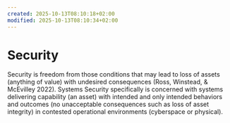 ```yaml
---
created: 2025-10-13T08:10:18+02:00
modified: 2025-10-13T08:10:34+02:00
---
```


# Security

Security is freedom from those conditions that may lead to loss of assets (anything of value) with undesired consequences (Ross, Winstead, & McEvilley 2022). Systems Security specifically is concerned with systems delivering capability (an asset) with intended and only intended behaviors and outcomes (no unacceptable consequences such as loss of asset integrity) in contested operational environments (cyberspace or physical).
